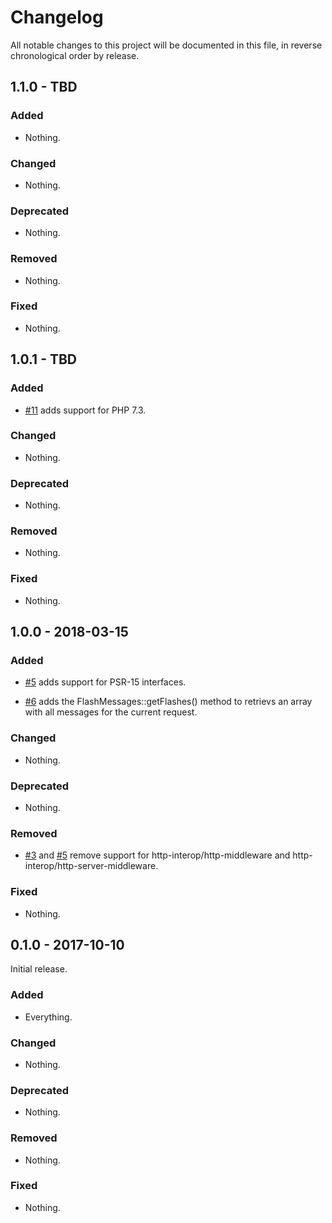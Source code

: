 # Changelog

All notable changes to this project will be documented in this file, in reverse chronological order by release.

## 1.1.0 - TBD

### Added

- Nothing.

### Changed

- Nothing.

### Deprecated

- Nothing.

### Removed

- Nothing.

### Fixed

- Nothing.

## 1.0.1 - TBD

### Added

- [#11](https://github.com/zendframework/zend-expressive-flash/pull/11) adds support for PHP 7.3.

### Changed

- Nothing.

### Deprecated

- Nothing.

### Removed

- Nothing.

### Fixed

- Nothing.

## 1.0.0 - 2018-03-15

### Added

- [#5](https://github.com/zendframework/zend-expressive-flash/pull/5) adds
  support for PSR-15 interfaces.

- [#6](https://github.com/zendframework/zend-expressive-flash/pull/6) adds
  the FlashMessages::getFlashes() method to retrievs an array with all
  messages for the current request.

### Changed

- Nothing.

### Deprecated

- Nothing.

### Removed

- [#3](https://github.com/zendframework/zend-expressive-flash/pull/3) and
  [#5](https://github.com/zendframework/zend-expressive-flash/pull/5) remove
  support for http-interop/http-middleware and
  http-interop/http-server-middleware.

### Fixed

- Nothing.

## 0.1.0 - 2017-10-10

Initial release.

### Added

- Everything.

### Changed

- Nothing.

### Deprecated

- Nothing.

### Removed

- Nothing.

### Fixed

- Nothing.
